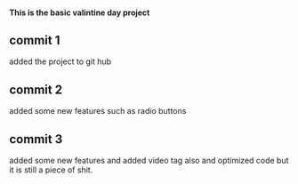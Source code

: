 #### This is the basic valintine day project ###

## commit 1
added the  project to git hub
## commit 2
 added some new features such as radio buttons
 ## commit 3
 added some new features and added video tag also and optimized code but it is still a piece of shit.
